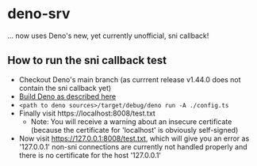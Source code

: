 # deno-srv
... now uses Deno's new, yet currently unofficial, sni callback!

## How to run the sni callback test
- Checkout Deno's main branch (as currrent release v1.44.0 does not contain the sni callback yet)
- [Build Deno as described here](https://docs.deno.com/runtime/manual/references/contributing/building_from_source#building-deno)
- `<path to deno sources>/target/debug/deno run -A ./config.ts`
- Finally visit https://localhost:8008/test.txt
  - Note: You will receive a warning about an insecure certificate (because the certificate for 'localhost' is obviously self-signed)
- Now visit https://127.0.0.1:8008/test.txt, which will give you an error as '127.0.0.1' non-sni connections are currently not handled properly and there is no certificate for the host '127.0.0.1'